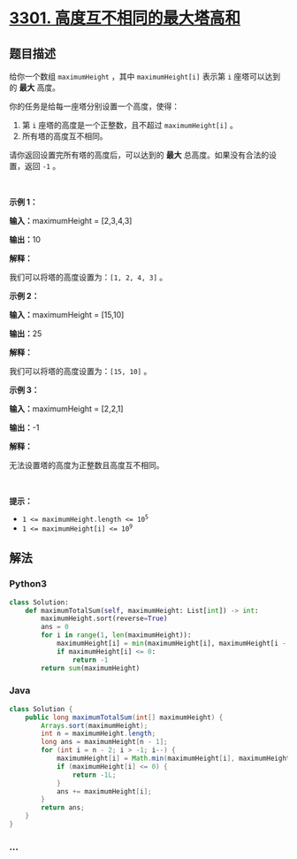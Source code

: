 # [3301. 高度互不相同的最大塔高和](https://leetcode.cn/problems/maximize-the-total-height-of-unique-towers)

## 题目描述

<!-- 这里写题目描述 -->

<p>给你一个数组&nbsp;<code>maximumHeight</code>&nbsp;，其中&nbsp;<code>maximumHeight[i]</code>&nbsp;表示第 <code>i</code>&nbsp;座塔可以达到的 <strong>最大</strong>&nbsp;高度。</p>

<p>你的任务是给每一座塔分别设置一个高度，使得：</p>

<ol>
	<li>第 <code>i</code>&nbsp;座塔的高度是一个正整数，且不超过&nbsp;<code>maximumHeight[i]</code>&nbsp;。</li>
	<li>所有塔的高度互不相同。</li>
</ol>

<p>请你返回设置完所有塔的高度后，可以达到的 <strong>最大</strong>&nbsp;总高度。如果没有合法的设置，返回 <code>-1</code>&nbsp;。</p>

<p>&nbsp;</p>

<p><strong class="example">示例 1：</strong></p>

<div class="example-block">
<p><b>输入：</b>maximumHeight<span class="example-io"> = [2,3,4,3]</span></p>

<p><span class="example-io"><b>输出：</b>10</span></p>

<p><strong>解释：</strong></p>

<p>我们可以将塔的高度设置为：<code>[1, 2, 4, 3]</code>&nbsp;。</p>
</div>

<p><strong class="example">示例 2：</strong></p>

<div class="example-block">
<p><b>输入：</b>maximumHeight<span class="example-io"> = [15,10]</span></p>

<p><span class="example-io"><b>输出：</b>25</span></p>

<p><strong>解释：</strong></p>

<p>我们可以将塔的高度设置为：<code>[15, 10]</code>&nbsp;。</p>
</div>

<p><strong class="example">示例 3：</strong></p>

<div class="example-block">
<p><b>输入：</b>maximumHeight<span class="example-io"> = [2,2,1]</span></p>

<p><span class="example-io"><b>输出：</b>-1</span></p>

<p><b>解释：</b></p>

<p>无法设置塔的高度为正整数且高度互不相同。</p>
</div>

<p>&nbsp;</p>

<p><strong>提示：</strong></p>

<ul>
	<li><code>1 &lt;= maximumHeight.length&nbsp;&lt;= 10<sup>5</sup></code></li>
	<li><code>1 &lt;= maximumHeight[i] &lt;= 10<sup>9</sup></code></li>
</ul>


## 解法

<!-- 这里可写通用的实现逻辑 -->

<!-- tabs:start -->

### **Python3**

<!-- 这里可写当前语言的特殊实现逻辑 -->

```python
class Solution:
    def maximumTotalSum(self, maximumHeight: List[int]) -> int:
        maximumHeight.sort(reverse=True)
        ans = 0
        for i in range(1, len(maximumHeight)):
            maximumHeight[i] = min(maximumHeight[i], maximumHeight[i - 1] - 1)
            if maximumHeight[i] <= 0:
                return -1
        return sum(maximumHeight)
```

### **Java**

<!-- 这里可写当前语言的特殊实现逻辑 -->

```java
class Solution {
    public long maximumTotalSum(int[] maximumHeight) {
        Arrays.sort(maximumHeight);
        int n = maximumHeight.length;
        long ans = maximumHeight[n - 1];
        for (int i = n - 2; i > -1; i--) {
            maximumHeight[i] = Math.min(maximumHeight[i], maximumHeight[i + 1] - 1);
            if (maximumHeight[i] <= 0) {
                return -1L;
            }
            ans += maximumHeight[i];
        }
        return ans;
    }
}
```

### **...**

```

```

<!-- tabs:end -->
